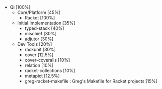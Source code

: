 * Qi [100%]
   * Core/Platform [45%]
       * Racket [100%]
   * Initial Implementation [35%]
       * typed-stack [40%]
       * mischief [30%]
       * adjutor [30%]
   * Dev Tools [20%]
       * rackunit [30%]
       * cover [12.5%]
       * cover-coveralls [10%]
       * relation [10%]
       * racket-collections [10%]
       * metapict [12.5%]
       * greg-racket-makefile : Greg's Makefile for Racket projects [15%]
